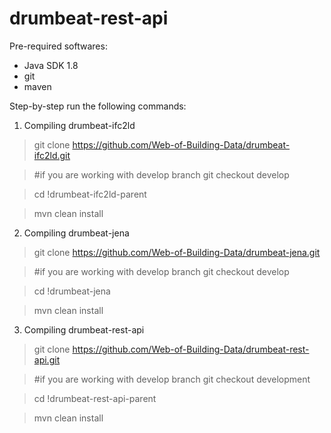 # drumbeat-rest-api

Pre-required softwares:
* Java SDK 1.8
* git
* maven


Step-by-step run the following commands:

1) Compiling drumbeat-ifc2ld

>git clone https://github.com/Web-of-Building-Data/drumbeat-ifc2ld.git

>#if you are working with develop branch
>git checkout develop

>cd !drumbeat-ifc2ld-parent

>mvn clean install

2) Compiling drumbeat-jena

>git clone https://github.com/Web-of-Building-Data/drumbeat-jena.git

>#if you are working with develop branch
> git checkout develop

>cd !drumbeat-jena

>mvn clean install


3) Compiling drumbeat-rest-api

>git clone https://github.com/Web-of-Building-Data/drumbeat-rest-api.git

>#if you are working with develop branch
>git checkout development

>cd !drumbeat-rest-api-parent

>mvn clean install
